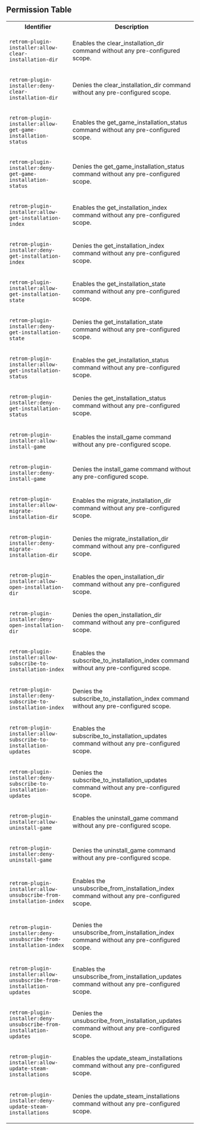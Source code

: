 ## Permission Table

<table>
<tr>
<th>Identifier</th>
<th>Description</th>
</tr>


<tr>
<td>

`retrom-plugin-installer:allow-clear-installation-dir`

</td>
<td>

Enables the clear_installation_dir command without any pre-configured scope.

</td>
</tr>

<tr>
<td>

`retrom-plugin-installer:deny-clear-installation-dir`

</td>
<td>

Denies the clear_installation_dir command without any pre-configured scope.

</td>
</tr>

<tr>
<td>

`retrom-plugin-installer:allow-get-game-installation-status`

</td>
<td>

Enables the get_game_installation_status command without any pre-configured scope.

</td>
</tr>

<tr>
<td>

`retrom-plugin-installer:deny-get-game-installation-status`

</td>
<td>

Denies the get_game_installation_status command without any pre-configured scope.

</td>
</tr>

<tr>
<td>

`retrom-plugin-installer:allow-get-installation-index`

</td>
<td>

Enables the get_installation_index command without any pre-configured scope.

</td>
</tr>

<tr>
<td>

`retrom-plugin-installer:deny-get-installation-index`

</td>
<td>

Denies the get_installation_index command without any pre-configured scope.

</td>
</tr>

<tr>
<td>

`retrom-plugin-installer:allow-get-installation-state`

</td>
<td>

Enables the get_installation_state command without any pre-configured scope.

</td>
</tr>

<tr>
<td>

`retrom-plugin-installer:deny-get-installation-state`

</td>
<td>

Denies the get_installation_state command without any pre-configured scope.

</td>
</tr>

<tr>
<td>

`retrom-plugin-installer:allow-get-installation-status`

</td>
<td>

Enables the get_installation_status command without any pre-configured scope.

</td>
</tr>

<tr>
<td>

`retrom-plugin-installer:deny-get-installation-status`

</td>
<td>

Denies the get_installation_status command without any pre-configured scope.

</td>
</tr>

<tr>
<td>

`retrom-plugin-installer:allow-install-game`

</td>
<td>

Enables the install_game command without any pre-configured scope.

</td>
</tr>

<tr>
<td>

`retrom-plugin-installer:deny-install-game`

</td>
<td>

Denies the install_game command without any pre-configured scope.

</td>
</tr>

<tr>
<td>

`retrom-plugin-installer:allow-migrate-installation-dir`

</td>
<td>

Enables the migrate_installation_dir command without any pre-configured scope.

</td>
</tr>

<tr>
<td>

`retrom-plugin-installer:deny-migrate-installation-dir`

</td>
<td>

Denies the migrate_installation_dir command without any pre-configured scope.

</td>
</tr>

<tr>
<td>

`retrom-plugin-installer:allow-open-installation-dir`

</td>
<td>

Enables the open_installation_dir command without any pre-configured scope.

</td>
</tr>

<tr>
<td>

`retrom-plugin-installer:deny-open-installation-dir`

</td>
<td>

Denies the open_installation_dir command without any pre-configured scope.

</td>
</tr>

<tr>
<td>

`retrom-plugin-installer:allow-subscribe-to-installation-index`

</td>
<td>

Enables the subscribe_to_installation_index command without any pre-configured scope.

</td>
</tr>

<tr>
<td>

`retrom-plugin-installer:deny-subscribe-to-installation-index`

</td>
<td>

Denies the subscribe_to_installation_index command without any pre-configured scope.

</td>
</tr>

<tr>
<td>

`retrom-plugin-installer:allow-subscribe-to-installation-updates`

</td>
<td>

Enables the subscribe_to_installation_updates command without any pre-configured scope.

</td>
</tr>

<tr>
<td>

`retrom-plugin-installer:deny-subscribe-to-installation-updates`

</td>
<td>

Denies the subscribe_to_installation_updates command without any pre-configured scope.

</td>
</tr>

<tr>
<td>

`retrom-plugin-installer:allow-uninstall-game`

</td>
<td>

Enables the uninstall_game command without any pre-configured scope.

</td>
</tr>

<tr>
<td>

`retrom-plugin-installer:deny-uninstall-game`

</td>
<td>

Denies the uninstall_game command without any pre-configured scope.

</td>
</tr>

<tr>
<td>

`retrom-plugin-installer:allow-unsubscribe-from-installation-index`

</td>
<td>

Enables the unsubscribe_from_installation_index command without any pre-configured scope.

</td>
</tr>

<tr>
<td>

`retrom-plugin-installer:deny-unsubscribe-from-installation-index`

</td>
<td>

Denies the unsubscribe_from_installation_index command without any pre-configured scope.

</td>
</tr>

<tr>
<td>

`retrom-plugin-installer:allow-unsubscribe-from-installation-updates`

</td>
<td>

Enables the unsubscribe_from_installation_updates command without any pre-configured scope.

</td>
</tr>

<tr>
<td>

`retrom-plugin-installer:deny-unsubscribe-from-installation-updates`

</td>
<td>

Denies the unsubscribe_from_installation_updates command without any pre-configured scope.

</td>
</tr>

<tr>
<td>

`retrom-plugin-installer:allow-update-steam-installations`

</td>
<td>

Enables the update_steam_installations command without any pre-configured scope.

</td>
</tr>

<tr>
<td>

`retrom-plugin-installer:deny-update-steam-installations`

</td>
<td>

Denies the update_steam_installations command without any pre-configured scope.

</td>
</tr>
</table>
